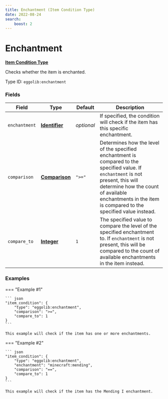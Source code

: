 ```yaml
---
title: Enchantment (Item Condition Type)
date: 2022-08-24
search:
    boost: 2
---
```


#   Enchantment

[**Item Condition Type**][1]

Checks whether the item is enchanted.

Type ID: `eggolib:enchantment`


### Fields

Field | Type | Default | Description
------|------|---------|------------
`enchantment` | [**Identifier**][2] | *optional* | If specified, the condition will check if the item has this specific enchantment.
`comparison` | [**Comparison**][3] | `">="` | Determines how the level of the specified enchantment is compared to the specified value. If `enchantment` is not present, this will determine how the count of available enchantments in the item is compared to the specified value instead.
`compare_to` | [**Integer**][4] | `1` | The specified value to compare the level of the specified enchantment to. If `enchantment` is not present, this will be compared to the count of available enchantments in the item instead.


### Examples

=== "Example #1"

    ``` json
    "item_condition": {
        "type": "eggolib:enchantment",
        "comparison": ">=",
        "compare_to": 1
    }
    ```

    This example will check if the item has one or more enchantments.


=== "Example #2"

    ``` json
    "item_condition": {
        "type": "eggolib:enchantment",
        "enchantment": "minecraft:mending",
        "comparison": "==",
        "compare_to": 1
    }
    ```

    This example will check if the item has the Mending I enchantment.



[1]: ../item_condition_types.md
[2]: https://origins.readthedocs.io/en/latest/types/data_types/identifier
[3]: https://origins.readthedocs.io/en/latest/types/data_types/comparison
[4]: https://origins.readthedocs.io/en/latest/types/data_types/integer
